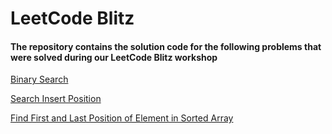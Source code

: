# LeetCode Blitz

#### The repository contains the solution code for the following problems that were solved during our LeetCode Blitz workshop

[Binary Search](https://leetcode.com/problems/binary-search/description/)

[Search Insert Position](https://leetcode.com/problems/search-insert-position/description/)

[Find First and Last Position of Element in Sorted Array](https://leetcode.com/problems/find-first-and-last-position-of-element-in-sorted-array/description/)

